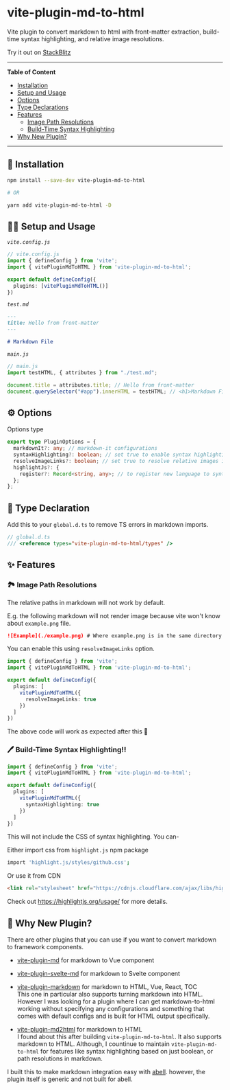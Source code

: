 # vite-plugin-md-to-html

Vite plugin to convert markdown to html with front-matter extraction, build-time syntax highlighting, and relative image resolutions.

Try it out on [StackBlitz](https://stackblitz.com/edit/vitejs-vite-urnt3m?file=src%2Fmain.js&terminal=dev)

---
**Table of Content**
- [Installation](#-installation)
- [Setup and Usage](#-setup-and-usage)
- [Options](#%EF%B8%8F-options)
- [Type Declarations](#-type-declaration)
- [Features](#-features)
  - [Image Path Resolutions](#--image-path-resolutions)
  - [Build-Time Syntax Highlighting](#-build-time-syntax-highlighting)
- [Why New Plugin?](#-why-new-plugin)
---

## 🐥 Installation

```sh
npm install --save-dev vite-plugin-md-to-html

# OR

yarn add vite-plugin-md-to-html -D
```

## 👷🏻 Setup and Usage

_`vite.config.js`_
```ts
// vite.config.js
import { defineConfig } from 'vite';
import { vitePluginMdToHTML } from 'vite-plugin-md-to-html';

export default defineConfig({
  plugins: [vitePluginMdToHTML()]
})
```

_`test.md`_
```md
---
title: Hello from front-matter
---

# Markdown File
```

_`main.js`_
```ts
// main.js
import testHTML, { attributes } from "./test.md";

document.title = attributes.title; // Hello from front-matter
document.querySelector("#app").innerHTML = testHTML; // <h1>Markdown File</h1>
```

## ⚙️ Options

Options type
```ts
export type PluginOptions = {
  markdownIt?: any; // markdown-it configurations
  syntaxHighlighting?: boolean; // set true to enable syntax highlighting. default false.
  resolveImageLinks?: boolean; // set true to resolve relative images in markdown. default false.
  highlightJs?: {
    register?: Record<string, any>; // to register new language to syntax highlighting.
  };
};
```


## 💙 Type Declaration

Add this to your `global.d.ts` to remove TS errors in markdown imports.

```ts
// global.d.ts
/// <reference types="vite-plugin-md-to-html/types" />
```

## ✨ Features

### 🏞  Image Path Resolutions

The relative paths in markdown will not work by default.

E.g. the following markdown will not render image because vite won't know about `example.png` file.

```markdown
![Example](./example.png) # Where example.png is in the same directory
```

You can enable this using `resolveImageLinks` option.

```ts
import { defineConfig } from 'vite';
import { vitePluginMdToHTML } from 'vite-plugin-md-to-html';

export default defineConfig({
  plugins: [
    vitePluginMdToHTML({
      resolveImageLinks: true
    })
  ]
})
```

The above code will work as expected after this 🥳

### 🖊 Build-Time Syntax Highlighting!!
```ts
import { defineConfig } from 'vite';
import { vitePluginMdToHTML } from 'vite-plugin-md-to-html';

export default defineConfig({
  plugins: [
    vitePluginMdToHTML({
      syntaxHighlighting: true
    })
  ]
})
```

This will not include the CSS of syntax highlighting. You can-

Either import css from `highlight.js` npm package
```sh
import 'highlight.js/styles/github.css';
```

Or use it from CDN
```html
<link rel="stylesheet" href="https://cdnjs.cloudflare.com/ajax/libs/highlight.js/11.4.0/styles/default.min.css">
```

Check out https://highlightjs.org/usage/ for more details.

## 🤔 Why New Plugin?

There are other plugins that you can use if you want to convert markdown to framework components.
- [vite-plugin-md](https://www.npmjs.com/package/vite-plugin-md) for markdown to Vue component
- [vite-plugin-svelte-md](https://www.npmjs.com/package/vite-plugin-svelte-md) for markdown to Svelte component
- [vite-plugin-markdown](https://www.npmjs.com/package/vite-plugin-markdown) for markdown to HTML, Vue, React, TOC\
  This one in particular also supports turning markdown into HTML. However I was looking for a plugin where I can get markdown-to-html working without specifying any configurations and something that comes with default configs and is built for HTML output specifically.

- [vite-plugin-md2html](https://www.npmjs.com/package/vite-plugin-md2html) for markdown to HTML\
  I found about this after building `vite-plugin-md-to-html`. It also supports markdown to HTML. Although, I countinue to maintain `vite-plugin-md-to-html` for features like syntax highlighting based on just boolean, or path resolutions in markdown.


I built this to make markdown integration easy with [abell](https://github.com/abelljs/abell). however, the plugin itself is generic and not built for abell.